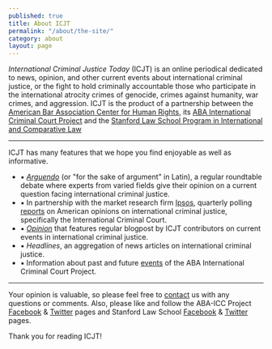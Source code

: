 ```yaml
---
published: true
title: About ICJT
permalink: "/about/the-site/"
category: about
layout: page
---
```


*International Criminal Justice Today* (ICJT) is an online periodical dedicated to news, opinion, and other current events about international criminal justice, or the fight to hold criminally accountable those who participate in the international atrocity crimes of genocide, crimes against humanity, war crimes, and aggression. ICJT is the product of a partnership between the [American Bar Association Center for Human Rights](http://www.americanbar.org/groups/human_rights.html), its [ABA International Criminal Court Project](http://www.aba-icc.org) and the [Stanford Law School Program in International and Comparative Law](https://www.law.stanford.edu/areas-of-interest/international-and-comparative-law)

---

ICJT has many features that we hope you find enjoyable as well as informative.


- ▪ [*Arguendo*](http://www.international-criminal-justice-today.org/arguendo/) (or "for 	 the sake of argument" in Latin), a regular roundtable debate where experts from 	  	  varied fields give their opinion on a current question facing international criminal 	   justice.
- ▪ In partnership with the market research firm [Ipsos](http://www.ipsos-na.com/),  	 	 quarterly polling [reports](http://www.international-criminal-justice-today.org/ipsos-polling-data/) on American opinions on international criminal justice, 		specifically the International Criminal Court.
- ▪ [*Opinion*](http://www.international-criminal-justice-today.org/opinion/) that  	 features regular blogpost by ICJT contributors on current events in   	 international criminal justice.
- ▪ *Headlines*, an aggregation of news articles on international criminal justice.
- ▪ Information about past and future [events](http://www.international-criminal-justice-today.org/events/) of the ABA International Criminal Court 		Project.

---

Your opinion is valuable, so please feel free to [contact](http://www.aba-icc.org/the-aba-icc-project/contact/) us with any questions or comments. Also, please like and follow the ABA-ICC Project [Facebook](http://facebook.com/ABAICCProject) & [Twitter](http://twitter.com/ABAICCProject) pages and Stanford Law School [Facebook](https://www.facebook.com/StanfordLawSchool) & [Twitter](https://twitter.com/stanfordlaw) pages.


Thank you for reading ICJT!
